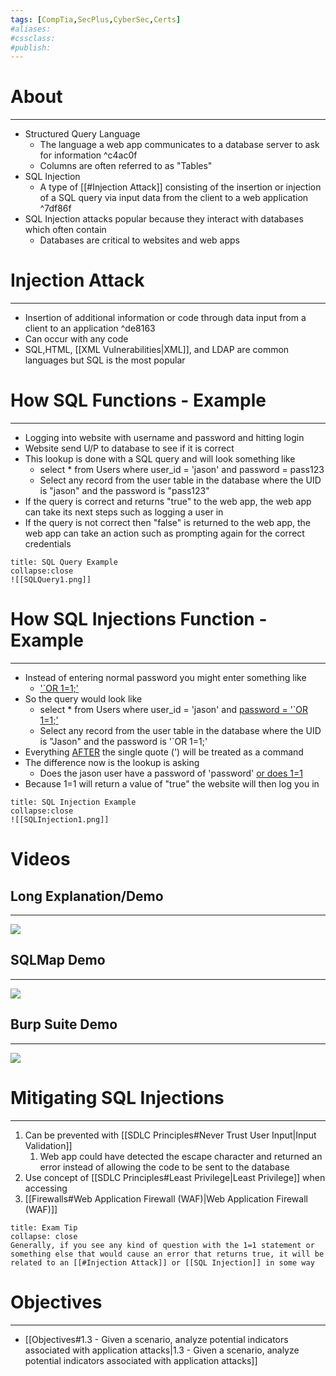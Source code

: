 ```yaml
---
tags: [CompTia,SecPlus,CyberSec,Certs]
#aliases:
#cssclass:
#publish:
---
```


# About
---
- Structured Query Language
	- The language a web app communicates to a database server to ask for information ^c4ac0f
	- Columns are often referred to as "Tables"
- SQL Injection
	- A type of [[#Injection Attack]] consisting of the insertion or injection of a SQL query via input data from the client to a web application ^7df86f
- SQL Injection attacks popular because they interact with databases which often contain
	- Databases are critical to websites and web apps

# Injection Attack
---
- Insertion of additional information or code through data input from a client to an application ^de8163
- Can occur with any code
- SQL,HTML, [[XML Vulnerabilities|XML]], and LDAP are common languages but SQL is the most popular

# How SQL Functions - Example
---
- Logging into website with username and password and hitting login
- Website send U/P to database to see if it is correct
- This lookup is done with a SQL query and will look something like
	- select * from Users where user_id = 'jason' and password = pass123
	- Select any record from the user table in the database where the UID is "jason" and the password is "pass123"
- If the query is correct and returns "true" to the web app, the web app can take its next steps such as logging a user in
- If the query is not correct then "false" is returned to the web app, the web app can take an action such as prompting again for the correct credentials

```ad-example
title: SQL Query Example
collapse:close
![[SQLQuery1.png]]
```

# How SQL Injections Function - Example
---
- Instead of entering normal password you might enter something like
	- <u>'`OR 1=1;'</u>
- So the query would look like
	- select * from Users where user_id = 'jason' and <u>password = '`OR 1=1;'</u>
	- Select any record from the user table in the database where the UID is "Jason" and the password is '`OR 1=1;'
- Everything <u>AFTER</u> the single quote (') will be treated as a command
- The difference now is the lookup is asking
	- Does the jason user have a password of 'password' <u>or does 1=1</u>
- Because 1=1 will return a value of "true" the website will then log you in

```ad-example
title: SQL Injection Example
collapse:close
![[SQLInjection1.png]]
```

# Videos

## Long Explanation/Demo
---

![](https://www.youtube.com/watch?v=ciNHn38EyRc)

## SQLMap Demo
---

![](https://www.youtube.com/watch?v=cx6Xs3F_1Uc)

## Burp Suite Demo
---

![](https://www.youtube.com/watch?v=cyWmZ2WgnEE)

# Mitigating SQL Injections
---
1. Can be prevented with [[SDLC Principles#Never Trust User Input|Input Validation]]
	1. Web app could have detected the escape character and returned an error instead of allowing the code to be sent to the database
2. Use concept of [[SDLC Principles#Least Privilege|Least Privilege]] when accessing
3. [[Firewalls#Web Application Firewall (WAF)|Web Application Firewall (WAF)]]

```ad-tip
title: Exam Tip
collapse: close
Generally, if you see any kind of question with the 1=1 statement or something else that would cause an error that returns true, it will be related to an [[#Injection Attack]] or [[SQL Injection]] in some way
```

# Objectives
---
- [[Objectives#1.3 - Given a scenario, analyze potential indicators associated with application attacks|1.3 - Given a scenario, analyze potential indicators associated with application attacks]]